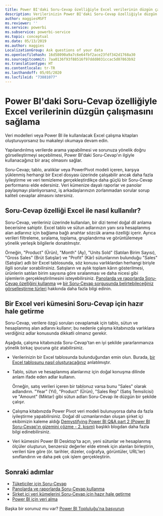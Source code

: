 ```yaml
---
title: Power BI'daki Soru-Cevap özelliğiyle Excel verilerinin düzgün çalışmasını sağlama
description: Verilerinizin Power BI'daki Soru-Cevap özelliğiyle düzgün çalışmasını sağlama
author: maggiesMSFT
ms.reviewer: ''
ms.service: powerbi
ms.subservice: powerbi-service
ms.topic: conceptual
ms.date: 05/13/2019
ms.author: maggies
LocalizationGroup: Ask questions of your data
ms.openlocfilehash: 16d58090a9a7c6e64fbf2ace23fdf342d1768a30
ms.sourcegitcommit: 7aa0136f93f88516f97ddd8031ccac5d07863b92
ms.translationtype: HT
ms.contentlocale: tr-TR
ms.lasthandoff: 05/05/2020
ms.locfileid: "73881077"
---
```

# <a name="make-excel-data-work-well-with-qa-in-power-bi"></a>Power BI'daki Soru-Cevap özelliğiyle Excel verilerinin düzgün çalışmasını sağlama
Veri modelleri veya Power BI ile kullanılacak Excel çalışma kitapları oluşturuyorsanız bu makaleyi okumaya devam edin.

Yapılandırılmış verilerde arama yapabilmesi ve sorunuza yönelik doğru görselleştirmeyi seçebilmesi, Power BI'daki Soru-Cevap'ın ilgiyle kullanacağınız bir araç olmasını sağlar.   

Soru-Cevap; tablo, aralıklar veya PowerPivot modeli içeren, karşıya yüklenmiş herhangi bir Excel dosyası üzerinde çalışabilir ancak daha fazla iyileştirme ve veri temizleme gerçekleştirdikçe daha güçlü bir Soru-Cevap performansı elde edersiniz.  Veri kümenize dayalı raporlar ve panolar paylaşmayı planlıyorsanız, iş arkadaşlarınızın zorlanmadan sorular sorup kaliteli cevaplar almasını istersiniz.

## <a name="how-qa-works-with-excel"></a>Soru-Cevap özelliği Excel ile nasıl kullanılır?
Soru-Cevap, verileriniz üzerinde kullanılan, bir dizi temel doğal dil anlama becerisine sahiptir. Excel tablo ve sütun adlarınızın yanı sıra hesaplanmış alan adlarınız için bağlama bağlı anahtar sözcük arama özelliği içerir. Ayrıca verileri filtreleme, sıralama, toplama, gruplandırma ve görüntülemeye yönelik yerleşik bilgilerle donatılmıştır. 

Örneğin, "Product" (Ürün), "Month" (Ay), "Units Sold" (Satılan Birim Sayısı), "Gross Sales" (Brüt Satışlar) ve "Profit" (Kâr) sütunlarının bulunduğu "Sales" (Satışlar) adlı bir Excel tablosunda, söz konusu varlıklardan herhangi biriyle ilgili sorular sorabilirsiniz.  Satışların ve aylık toplam kârın gösterilmesi, ürünlerin satılan birim sayısına göre sıralanması ve daha nicesi gibi işlemlerin gerçekleştirilmesini isteyebilirsiniz. [Panolarda ve raporlarda Soru-Cevap özelliğini kullanma](power-bi-tutorial-q-and-a.md) ve [bir Soru-Cevap sorgusunda belirtebileceğiniz görselleştirme türleri](visuals/power-bi-visualization-types-for-reports-and-q-and-a.md) hakkında daha fazla bilgi edinin.

## <a name="prepare-an-excel-dataset-for-qa"></a>Bir Excel veri kümesini Soru-Cevap için hazır hale getirme
Soru-Cevap, verilere özgü soruları cevaplamak için tablo, sütun ve hesaplanmış alan adlarını kullanır; bu nedenle çalışma kitabınızda varlıklara verdiğiniz adlar konusunda dikkatli olmanız gerekir.

Aşağıda, çalışma kitabınızda Soru-Cevap'tan en iyi şekilde yararlanmanıza yönelik birkaç ipucuna göz atabilirsiniz.

* Verilerinizin bir Excel tablosunda bulunduğundan emin olun. Burada, [bir Excel tablosunu nasıl oluşturacağınız](https://support.office.com/article/Create-an-Excel-table-in-a-worksheet-e81aa349-b006-4f8a-9806-5af9df0ac664) anlatılmıştır.
* Tablo, sütun ve hesaplanmış alanlarınız için doğal konuşma dilinde anlam ifade eden adlar kullanın.
  
  Örneğin, satış verileri içeren bir tablonuz varsa bunu "Sales" olarak adlandırın. "Year" (Yıl), "Product" (Ürün), "Sales Rep" (Satış Temsilcisi) ve "Amount" (Miktar) gibi sütun adları Soru-Cevap ile düzgün bir şekilde çalışır.

* Çalışma kitabınızda Power Pivot veri modeli bulunuyorsa daha da fazla iyileştirme yapabilirsiniz. Doğal dil uzmanlarından oluşan şirket içi ekibimizin kaleme aldığı [Demystifying Power BI Q&A part 2 (Power BI Soru-Cevap'ın gizemini çözme - 2. kısım)](https://blogs.msdn.com/b/powerbi/archive/2014/02/27/demystifying-power-bi-q-amp-a-part-2.aspx) başlıklı blogdan daha fazla bilgi edinebilirsiniz.

* Veri kümesini Power BI Desktop'ta açın, yeni sütunlar ve hesaplanmış ölçüler oluşturun, benzersiz değerler elde etmek için alanları birleştirin, verileri türe göre (ör. tarihler, dizeler, coğrafya, görüntüler, URL'ler) sınıflandırın ve daha pek çok işlem gerçekleştirin.

## <a name="next-steps"></a>Sonraki adımlar

- [Tüketiciler için Soru-Cevap](consumer/end-user-q-and-a.md)  
- [Panolarda ve raporlarda Soru-Cevap kullanma](power-bi-tutorial-q-and-a.md)
- [Şirket içi veri kümelerini Soru-Cevap için hazır hale getirme](service-q-and-a-direct-query.md)   
- [Power BI için veri alma](service-get-data.md)  

Başka bir sorunuz mu var? [Power BI Topluluğu'na başvurun](https://community.powerbi.com/)

